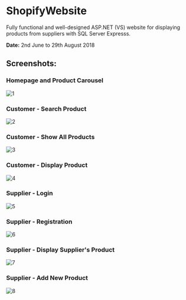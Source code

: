 # ShopifyWebsite
Fully functional and well-designed ASP.NET (VS) website for displaying products from suppliers with SQL Server Expresss.

**Date:** 2nd June to 29th August 2018

## Screenshots:
### Homepage and Product Carousel
![1](https://user-images.githubusercontent.com/4246528/71319855-bed8b900-2471-11ea-9a87-837efcb73cda.png)

### Customer - Search Product
![2](https://user-images.githubusercontent.com/4246528/71319856-bed8b900-2471-11ea-8504-8541a01c85e7.png)

### Customer - Show All Products
![3](https://user-images.githubusercontent.com/4246528/71319858-bed8b900-2471-11ea-8a9d-3e1367aba40a.png)

### Customer - Display Product
![4](https://user-images.githubusercontent.com/4246528/71319859-bed8b900-2471-11ea-99b1-11287d93f70c.png)

### Supplier - Login
![5](https://user-images.githubusercontent.com/4246528/71319860-bed8b900-2471-11ea-9fdb-77816150aecb.png)

### Supplier - Registration
![6](https://user-images.githubusercontent.com/4246528/71319861-bed8b900-2471-11ea-9f34-d18fa448b9a2.png)

### Supplier - Display Supplier's Product
![7](https://user-images.githubusercontent.com/4246528/71319862-bed8b900-2471-11ea-85a1-95ae651caa7a.png)

### Supplier - Add New Product
![8](https://user-images.githubusercontent.com/4246528/71319863-bf714f80-2471-11ea-8834-9540eb35dba1.png)
